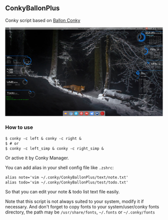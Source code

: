 ConkyBallonPlus
---

Conky script based on [Ballon Conky](https://iacoporosso.deviantart.com/art/Ballon-Conky-242334528)

![preview.jpg](./preview.jpg)

### How to use

``` shell
$ conky -c left & conky -c right &
$ # or
$ conky -c left_simp & conky -c right_simp &
```

Or active it by Conky Manager.

You can add alias in your shell config file like `.zshrc`:
``` shell
alias note='vim ~/.conky/ConkyBallonPlus/text/note.txt'
alias todo='vim ~/.conky/ConkyBallonPlus/test/todo.txt'
```
So that you can edit your note & todo list text file easily.

Note that this script is not always suited to your system, modify it if necessary.
And don't forget to copy fonts to your system/user/conky fonts directory, the path may be `/usr/share/fonts`, `~/.fonts` or `~/.conky/fonts`
